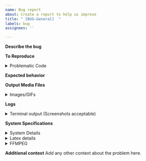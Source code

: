 ```yaml
---
name: Bug report
about: Create a report to help us improve
title: " [BUG-General]  "
labels: bug
assignees: ''

---
```


**Describe the bug**
<!-- A clear and concise description of what the bug is. -->

**To Reproduce**
<!-- Provide the problematic code in the code block below -->
<details><summary>Problematic Code</summary>

```py
Paste your code here.
```

</details>

**Expected behavior**
<!-- A clear and concise description of what you expected to happen. -->

**Output Media Files**
<!-- Paste in the files manim produced on rendering the code above. Note that GitHub doesn't allow posting videos, so you may need to convert it to a GIF or use the `-i` rendering option. -->

<details><summary>Images/GIFs</summary>

<!-- PASTE MEDIA HERE -->

</details>

**Logs**
<details><summary>Terminal output (Screenshots acceptable)</summary>

```
PASTE HERE OR REMOVE IF PROVIDING SCREENSHOT
```

<!-- Paste screenshot here -->

</details>

**System Specifications**

<details><summary>System Details</summary>

- OS (with version, e.g Windows 10 v2004 or macOS 10.15 (Catalina)): 
- RAM: 
- Python version (`python/py/python3 --version`):
- Installed modules (provide output from `pip list`):
```
PASTE HERE
```

</details>

<details>
<summary>Latex details</summary>

+ Distribution (e.g. TeX Live 2020):  

<!-- output of `tlmgr list --only-installed` for TeX Live or a screenshot of the Packkages page for MikTeX -->
+ Installed packages: 
</details>

<details><summary>FFMPEG</summary>
Output of `ffmpeg -version`:

```
PASTE HERE
```
</details>

**Additional context**
Add any other context about the problem here.
